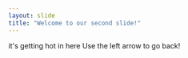 ```yaml
---
layout: slide
title: "Welcome to our second slide!"
---
```

it's getting hot in here
Use the left arrow to go back!
